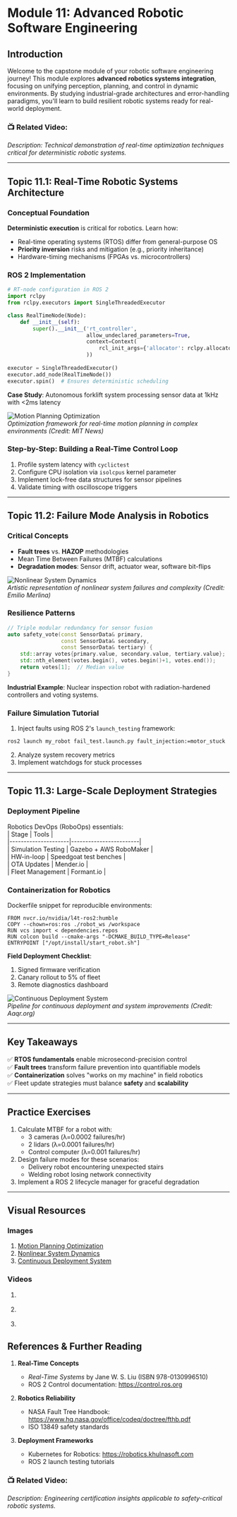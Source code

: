 # Module 11: Advanced Robotic Software Engineering

## Introduction  
Welcome to the capstone module of your robotic software engineering journey! This module explores **advanced robotics systems integration**, focusing on unifying perception, planning, and control in dynamic environments. By studying industrial-grade architectures and error-handling paradigms, you'll learn to build resilient robotic systems ready for real-world deployment.  

### 📺 Related Video: <div class="youtube-embed" data-title="Display Optimization Demo" data-video-id="tioOB3Ysz70"></div>  
*Description: Technical demonstration of real-time optimization techniques critical for deterministic robotic systems.*  

---

## Topic 11.1: Real-Time Robotic Systems Architecture  

### Conceptual Foundation  
**Deterministic execution** is critical for robotics. Learn how:  
- Real-time operating systems (RTOS) differ from general-purpose OS  
- **Priority inversion** risks and mitigation (e.g., priority inheritance)  
- Hardware-timing mechanisms (FPGAs vs. microcontrollers)  

### ROS 2 Implementation  
```python
# RT-node configuration in ROS 2
import rclpy
from rclpy.executors import SingleThreadedExecutor

class RealTimeNode(Node):
    def __init__(self):
        super().__init__('rt_controller', 
                         allow_undeclared_parameters=True,
                         context=Context(
                             rcl_init_args={'allocator': rclpy.allocators.AvoidDynamicAllocation()}
                         ))
        
executor = SingleThreadedExecutor()
executor.add_node(RealTimeNode())
executor.spin()  # Ensures deterministic scheduling
```

**Case Study**: Autonomous forklift system processing sensor data at 1kHz with <2ms latency  

![Motion Planning Optimization](https://news.mit.edu/sites/default/files/styles/news_article__image_gallery/public/images/202311/MIT%20News-Convex_0.png?itok=ioRMGE3K)  
*Optimization framework for real-time motion planning in complex environments (Credit: MIT News)*  

### Step-by-Step: Building a Real-Time Control Loop  
1. Profile system latency with `cyclictest`  
2. Configure CPU isolation via `isolcpus` kernel parameter  
3. Implement lock-free data structures for sensor pipelines  
4. Validate timing with oscilloscope triggers  

---

## Topic 11.2: Failure Mode Analysis in Robotics  

### Critical Concepts  
- **Fault trees** vs. **HAZOP** methodologies  
- Mean Time Between Failures (MTBF) calculations  
- **Degradation modes**: Sensor drift, actuator wear, software bit-flips  

![Nonlinear System Dynamics](https://www.absolutearts.com/portfolio3/e/emiliomerlina/nonlinear_system-1445000297m.jpg)  
*Artistic representation of nonlinear system failures and complexity (Credit: Emilio Merlina)*  

### Resilience Patterns  
```cpp
// Triple modular redundancy for sensor fusion
auto safety_vote(const SensorData& primary, 
                 const SensorData& secondary, 
                 const SensorData& tertiary) {
    std::array votes{primary.value, secondary.value, tertiary.value};
    std::nth_element(votes.begin(), votes.begin()+1, votes.end());
    return votes[1];  // Median value
}
```

**Industrial Example**: Nuclear inspection robot with radiation-hardened controllers and voting systems.  

### Failure Simulation Tutorial  
1. Inject faults using ROS 2's `launch_testing` framework:  
```bash
ros2 launch my_robot fail_test.launch.py fault_injection:=motor_stuck
```  
2. Analyze system recovery metrics  
3. Implement watchdogs for stuck processes  

---

## Topic 11.3: Large-Scale Deployment Strategies  

### Deployment Pipeline  
Robotics DevOps (RoboOps) essentials:  
| Stage               | Tools                  |  
|---------------------|------------------------|  
| Simulation Testing  | Gazebo + AWS RoboMaker |  
| HW-in-loop          | Speedgoat test benches |  
| OTA Updates         | Mender.io              |  
| Fleet Management    | Formant.io             |  

### Containerization for Robotics  
Dockerfile snippet for reproducible environments:  
```docker
FROM nvcr.io/nvidia/l4t-ros2:humble
COPY --chown=ros:ros ./robot_ws /workspace
RUN vcs import < dependencies.repos
RUN colcon build --cmake-args "-DCMAKE_BUILD_TYPE=Release"
ENTRYPOINT ["/opt/install/start_robot.sh"]
```

**Field Deployment Checklist**:  
1. Signed firmware verification  
2. Canary rollout to 5% of fleet  
3. Remote diagnostics dashboard  

![Continuous Deployment System](https://aaqr.org/images/article_images/2023/feature/23-02-0034.png)  
*Pipeline for continuous deployment and system improvements (Credit: Aaqr.org)*  

---

## Key Takeaways  
✅ **RTOS fundamentals** enable microsecond-precision control  
✅ **Fault trees** transform failure prevention into quantifiable models  
✅ **Containerization** solves "works on my machine" in field robotics  
✅ Fleet update strategies must balance **safety** and **scalability**  

---

## Practice Exercises  
1. Calculate MTBF for a robot with:  
   - 3 cameras (λ=0.0002 failures/hr)  
   - 2 lidars (λ=0.0001 failures/hr)  
   - Control computer (λ=0.001 failures/hr)  
2. Design failure modes for these scenarios:  
   - Delivery robot encountering unexpected stairs  
   - Welding robot losing network connectivity  
3. Implement a ROS 2 lifecycle manager for graceful degradation  

---

## Visual Resources  
### Images  
1. [Motion Planning Optimization](https://news.mit.edu/sites/default/files/styles/news_article__image_gallery/public/images/202311/MIT%20News-Convex_0.png?itok=ioRMGE3K)  
2. [Nonlinear System Dynamics](https://www.absolutearts.com/portfolio3/e/emiliomerlina/nonlinear_system-1445000297m.jpg)  
3. [Continuous Deployment System](https://aaqr.org/images/article_images/2023/feature/23-02-0034.png)  

### Videos  
1. <div class="youtube-embed" data-title="Display Optimization Demo" data-video-id="tioOB3Ysz70"></div>  
2. <div class="youtube-embed" data-title="How to do double touch in eFootball 25! Advance control" data-video-id="AZ95h6noLAM"></div>  
3. <div class="youtube-embed" data-title="EASA module 11 summary brief (Power plant only)" data-video-id="8cRWw0cQmOE"></div>  

## References & Further Reading  
1. **Real-Time Concepts**  
   - *Real-Time Systems* by Jane W. S. Liu (ISBN 978-0130996510)  
   - ROS 2 Control documentation: https://control.ros.org  
   
2. **Robotics Reliability**  
   - NASA Fault Tree Handbook: https://www.hq.nasa.gov/office/codeq/doctree/fthb.pdf  
   - ISO 13849 safety standards  

3. **Deployment Frameworks**  
   - Kubernetes for Robotics: https://robotics.khulnasoft.com  
   - ROS 2 launch testing tutorials  

### 📺 Related Video: <div class="youtube-embed" data-title="EASA module 11 summary brief (Power plant only)" data-video-id="8cRWw0cQmOE"></div>  
*Description: Engineering certification insights applicable to safety-critical robotic systems.*  

